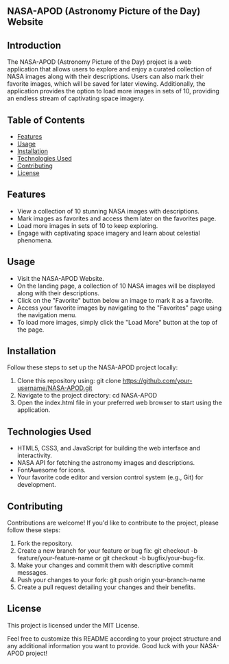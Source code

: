 ## NASA-APOD (Astronomy Picture of the Day) Website

## Introduction
The NASA-APOD (Astronomy Picture of the Day) project is a web application that allows users to explore and enjoy a curated collection of NASA images along with their descriptions. Users can also mark their favorite images, which will be saved for later viewing. Additionally, the application provides the option to load more images in sets of 10, providing an endless stream of captivating space imagery.

## Table of Contents

- [Features](#features)
- [Usage](#usage)
- [Installation](#installation)
- [Technologies Used](#technologies-used)
- [Contributing](#contributing)
- [License](#license)

## Features
- View a collection of 10 stunning NASA images with descriptions.
- Mark images as favorites and access them later on the favorites page.
- Load more images in sets of 10 to keep exploring.
- Engage with captivating space imagery and learn about celestial phenomena.

## Usage
- Visit the NASA-APOD Website.
- On the landing page, a collection of 10 NASA images will be displayed along with their descriptions.
- Click on the "Favorite" button below an image to mark it as a favorite.
- Access your favorite images by navigating to the "Favorites" page using the navigation menu.
- To load more images, simply click the "Load More" button at the top of the page.

## Installation
Follow these steps to set up the NASA-APOD project locally:

1. Clone this repository using: git clone https://github.com/your-username/NASA-APOD.git
2. Navigate to the project directory: cd NASA-APOD
3. Open the index.html file in your preferred web browser to start using the application.

## Technologies Used
- HTML5, CSS3, and JavaScript for building the web interface and interactivity.
- NASA API for fetching the astronomy images and descriptions.
- FontAwesome for icons.
- Your favorite code editor and version control system (e.g., Git) for development.

## Contributing
Contributions are welcome! If you'd like to contribute to the project, please follow these steps:

1. Fork the repository.
2. Create a new branch for your feature or bug fix: git checkout -b feature/your-feature-name or git checkout -b bugfix/your-bug-fix.
4. Make your changes and commit them with descriptive commit messages.
5. Push your changes to your fork: git push origin your-branch-name
6. Create a pull request detailing your changes and their benefits.

## License
This project is licensed under the MIT License.

Feel free to customize this README according to your project structure and any additional information you want to provide. Good luck with your NASA-APOD project!
